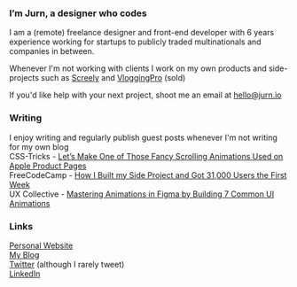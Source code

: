 ### I’m Jurn, a designer who codes
I am a (remote) freelance designer and front-end developer with 6 years experience working for startups to publicly traded multinationals and companies in between.

Whenever I'm not working with clients I work on my own products and side-projects such as [Screely](https://screely.com) and [VloggingPro](https://vloggingpro.com) (sold)

If you'd like help with your next project, shoot me an email at hello@jurn.io

### Writing
I enjoy writing and regularly publish guest posts whenever I'm not writing for my own blog  
CSS-Tricks - [Let’s Make One of Those Fancy Scrolling Animations Used on Apple Product Pages](https://css-tricks.com/lets-make-one-of-those-fancy-scrolling-animations-used-on-apple-product-pages/)  
FreeCodeCamp - [How I Built my Side Project and Got 31,000 Users the First Week](https://www.freecodecamp.org/news/how-i-built-my-side-project-and-got-31-000-users-the-first-week-d9053bae5302/)   
UX Collective - [Mastering Animations in Figma by Building 7 Common UI Animations](https://uxdesign.cc/mastering-animations-in-figma-with-7-simple-demos-204106bff310) 


### Links
[Personal Website](https://www.jurn.io/)  
[My Blog](https://blog.jurn.io/)  
[Twitter](https://twitter.com/jurn_w) (although I rarely tweet)  
[LinkedIn](https://www.linkedin.com/in/jurnvanwissen/)  
